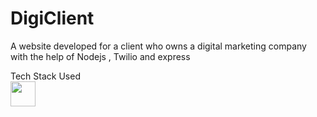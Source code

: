 # DigiClient
A website developed for a client who owns a digital marketing company with the help of Nodejs , Twilio and express 
<p></p>
<summary>Tech Stack Used</summary>
<code><img height="40" src="https://nodejs.org/static/images/logos/nodejs-new-pantone-black.svg"></code>


